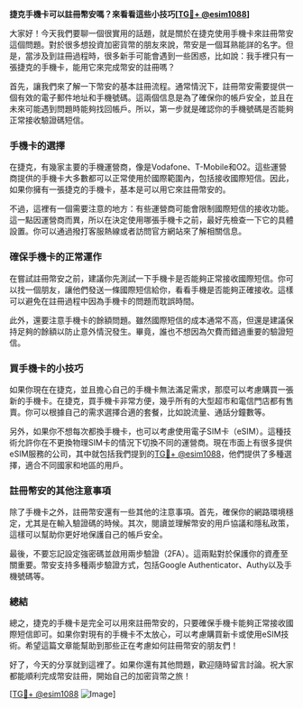 **捷克手機卡可以註冊幣安嗎？來看看這些小技巧[[TG💪+ @esim1088](https://t.me/s/esim1088)]**

大家好！今天我們要聊一個很實用的話題，就是關於在捷克使用手機卡來註冊幣安這個問題。對於很多想投資加密貨幣的朋友來說，幣安是一個耳熟能詳的名字。但是，當涉及到註冊過程時，很多新手可能會遇到一些困惑，比如說：我手裡只有一張捷克的手機卡，能用它來完成幣安的註冊嗎？

首先，讓我們來了解一下幣安的基本註冊流程。通常情況下，註冊幣安需要提供一個有效的電子郵件地址和手機號碼。這兩個信息是為了確保你的帳戶安全，並且在未來可能遇到問題時能夠找回帳戶。所以，第一步就是確認你的手機號碼是否能夠正常接收驗證碼短信。

### 手機卡的選擇

在捷克，有幾家主要的手機運營商，像是Vodafone、T-Mobile和O2。這些運營商提供的手機卡大多數都可以正常使用於國際範圍內，包括接收國際短信。因此，如果你擁有一張捷克的手機卡，基本是可以用它來註冊幣安的。

不過，這裡有一個需要注意的地方：有些運營商可能會限制國際短信的接收功能。這一點因運營商而異，所以在決定使用哪張手機卡之前，最好先檢查一下它的具體設置。你可以通過撥打客服熱線或者訪問官方網站來了解相關信息。

### 確保手機卡的正常運作

在嘗試註冊幣安之前，建議你先測試一下手機卡是否能夠正常接收國際短信。你可以找一個朋友，讓他們發送一條國際短信給你，看看手機是否能夠正確接收。這樣可以避免在註冊過程中因為手機卡的問題而耽誤時間。

此外，還要注意手機卡的餘額問題。雖然國際短信的成本通常不高，但還是建議保持足夠的餘額以防止意外情況發生。畢竟，誰也不想因為欠費而錯過重要的驗證短信。

### 買手機卡的小技巧

如果你現在在捷克，並且擔心自己的手機卡無法滿足需求，那麼可以考慮購買一張新的手機卡。在捷克，買手機卡非常方便，幾乎所有的大型超市和電信門店都有售賣。你可以根據自己的需求選擇合適的套餐，比如說流量、通話分鐘數等。

另外，如果你不想每次都換手機卡，也可以考慮使用電子SIM卡（eSIM）。這種技術允許你在不更換物理SIM卡的情況下切換不同的運營商。現在市面上有很多提供eSIM服務的公司，其中就包括我們提到的[TG💪+ @esim1088](https://t.me/s/esim1088)，他們提供了多種選擇，適合不同國家和地區的用戶。

### 註冊幣安的其他注意事項

除了手機卡之外，註冊幣安還有一些其他的注意事項。首先，確保你的網路環境穩定，尤其是在輸入驗證碼的時候。其次，閱讀並理解幣安的用戶協議和隱私政策，這樣可以幫助你更好地保護自己的帳戶安全。

最後，不要忘記設定強密碼並啟用兩步驗證（2FA）。這兩點對於保護你的資產至關重要。幣安支持多種兩步驗證方式，包括Google Authenticator、Authy以及手機號碼等。

### 總結

總之，捷克的手機卡是完全可以用來註冊幣安的，只要確保手機卡能夠正常接收國際短信即可。如果你對現有的手機卡不太放心，可以考慮購買新卡或使用eSIM技術。希望這篇文章能幫助到那些正在考慮如何註冊幣安的朋友們！

好了，今天的分享就到這裡了。如果你還有其他問題，歡迎隨時留言討論。祝大家都能順利完成幣安註冊，開始自己的加密貨幣之旅！

[[TG💪+ @esim1088](https://t.me/s/esim1088) ![Image](https://i.postimg.cc/4NQfJmqS/Snipaste-2025-05-13-00-14-12.png)]